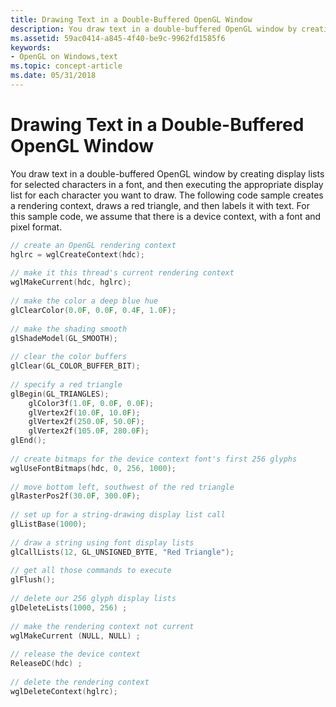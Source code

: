 ```yaml
---
title: Drawing Text in a Double-Buffered OpenGL Window
description: You draw text in a double-buffered OpenGL window by creating display lists for selected characters in a font, and then executing the appropriate display list for each character you want to draw.
ms.assetid: 59ac0414-a845-4f40-be9c-9962fd1585f6
keywords:
- OpenGL on Windows,text
ms.topic: concept-article
ms.date: 05/31/2018
---
```


# Drawing Text in a Double-Buffered OpenGL Window

You draw text in a double-buffered OpenGL window by creating display lists for selected characters in a font, and then executing the appropriate display list for each character you want to draw. The following code sample creates a rendering context, draws a red triangle, and then labels it with text. For this sample code, we assume that there is a device context, with a font and pixel format.


```C++
// create an OpenGL rendering context  
hglrc = wglCreateContext(hdc); 
 
// make it this thread's current rendering context  
wglMakeCurrent(hdc, hglrc); 
 
// make the color a deep blue hue  
glClearColor(0.0F, 0.0F, 0.4F, 1.0F); 
 
// make the shading smooth 
glShadeModel(GL_SMOOTH); 
 
// clear the color buffers  
glClear(GL_COLOR_BUFFER_BIT); 
 
// specify a red triangle  
glBegin(GL_TRIANGLES); 
    glColor3f(1.0F, 0.0F, 0.0F); 
    glVertex2f(10.0F, 10.0F); 
    glVertex2f(250.0F, 50.0F); 
    glVertex2f(105.0F, 280.0F); 
glEnd(); 
 
// create bitmaps for the device context font's first 256 glyphs  
wglUseFontBitmaps(hdc, 0, 256, 1000); 
 
// move bottom left, southwest of the red triangle  
glRasterPos2f(30.0F, 300.0F); 
 
// set up for a string-drawing display list call  
glListBase(1000); 
 
// draw a string using font display lists  
glCallLists(12, GL_UNSIGNED_BYTE, "Red Triangle"); 
 
// get all those commands to execute  
glFlush(); 
 
// delete our 256 glyph display lists  
glDeleteLists(1000, 256) ; 
 
// make the rendering context not current  
wglMakeCurrent (NULL, NULL) ; 
 
// release the device context  
ReleaseDC(hdc) ; 
 
// delete the rendering context  
wglDeleteContext(hglrc);
```



 

 




